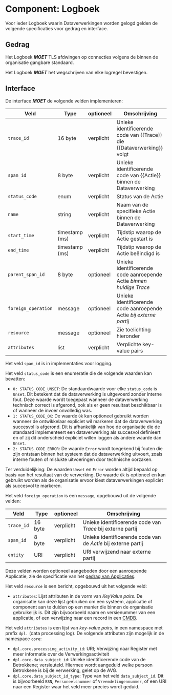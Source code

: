 # Component: Logboek

Voor ieder Logboek waarin Dataverwerkingen worden gelogd gelden de volgende specificaties voor gedrag en interface.

## Gedrag

Het Logboek ***MOET*** TLS afdwingen op connecties volgens de binnen de organisatie gangbare standaard.

Het Logboek ***MOET*** het wegschrijven van elke logregel bevestigen.

## Interface

De interface ***MOET*** de volgende velden implementeren:

| Veld                  | Type           | optioneel | Omschrijving |
|-----------------------|----------------|---------------|--------------|
| `trace_id`            | 16 byte        | verplicht     | Unieke identificerende code van {{Trace}} die {{Dataverwerking}} volgt |
| `span_id`        |  8 byte        | verplicht     | Unieke identificerende code van {{Actie}} binnen de Dataverwerking |
| `status_code`         | enum           | verplicht     | Status van de Actie |
| `name`                | string         | verplicht     | Naam van de specifieke Actie binnen de Dataverwerking |
| `start_time`          | timestamp (ms) | verplicht     | Tijdstip waarop de Actie gestart is |
| `end_time`            | timestamp (ms) | verplicht     | Tijdstip waarop de Actie beëindigd is |
| `parent_span_id` |  8 byte        | optioneel     | Unieke identificerende code aanroepende Actie *binnen huidige Trace* |
| `foreign_operation`   | message        | optioneel     | Unieke identificerende code aanroepende Actie *bij externe partij* |
| `resource`            | message        | optioneel     | Zie toelichting hieronder |
| `attributes`          | list           | verplicht     | Verplichte key-value pairs |

Het veld `span_id` is in implementaties voor logging.

Het veld `status_code` is een enumeratie die de volgende waarden kan bevatten:

* `0: STATUS_CODE_UNSET`: De standaardwaarde voor elke `status_code` is `Unset`. Dit betekent dat de dataverwerking is uitgevoerd zonder interne fout. Deze waarde wordt toegepast wanneer de dataverwerking technisch correct is afgerond, ook als er geen resultaat beschikbaar is of wanneer de invoer onvolledig was. <br>
* `1: STATUS_CODE_OK`: De waarde `Ok` kan optioneel gebruikt worden wanneer de ontwikkelaar expliciet wil markeren dat de dataverwerking succesvol is afgerond. Dit is afhankelijk van hoe de organisatie die de standaard implementeert een dataverwerking als succesvol definieert en of zij dit onderscheid expliciet willen loggen als andere waarde dan `Unset`.
* `2: STATUS_CODE_ERROR`: De waarde `Error` wordt toegekend bij fouten die zijn ontstaan binnen het systeem dat de dataverwerking uitvoert, zoals interne fouten of mislukte uitvoeringen door technische oorzaken.

Ter verduidelijking: De waarden `Unset` en `Error` worden altijd bepaald op basis van het resultaat van de verwerking. De waarde `Ok` is optioneel en kan gebruikt worden als de organisatie ervoor kiest dataverwerkingen expliciet als succesvol te markeren.

Het veld `foreign_operation` is een `message`, opgebouwd uit de volgende velden:

| Veld                  | Type           | optioneel | Omschrijving |
|-----------------------|----------------|---------------|--------------|
| `trace_id`            | 16 byte        | verplicht     | Unieke identificerende code van *Trace* bij externe partij |
| `span_id`        |  8 byte        | verplicht     | Unieke identificerende code van de *Actie* bij externe partij |
| `entity`              |  URI           | verplicht     | URI verwijzend naar externe partij |

Deze velden worden optioneel aangeboden door een aanroepende Applicatie, zie de specificatie van het [gedrag van Applicaties](#gedrag).

Het veld `resource` is een bericht, opgebouwd uit het volgende veld:

* `attributes`: Lijst attributen in de vorm van *KeyValue pairs*. De organisatie kan deze lijst gebruiken om een systeem, applicatie of component aan te duiden op een manier die binnen de organisatie gebruikelijk is. Dit zijn bijvoorbeeld naam en versienummer van een applicatie, of een verwijzing naar een record in een [CMDB](https://www.hci-itil.com/ITIL_v3/books/3_service_transition/service_transition_ch4_3.html).

Het veld `attributes` is een lijst van *key-value pairs*, in een namespace met prefix `dpl.` (data processing log). De volgende attributen zijn mogelijk in de namespace `core`:

* `dpl.core.processing_activity_id`: URI; Verwijzing naar Register met meer informatie over de Verwerkingsactiviteit
* `dpl.core.data_subject_id`: Unieke identificerende code van de Betrokkene; versleuteld. Hiermee wordt aangeduid welke persoon Betrokkene is bij de verwerking, gelet op de AVG.
* `dpl.core.data_subject_id_type`: Type van het veld `data_subject_id`. Dit is bijvoorbeeld `BSN`, `Personeelsnummer` of `Vreemdelingennummer`, of een URI naar een Register waar het veld meer precies wordt geduid.
